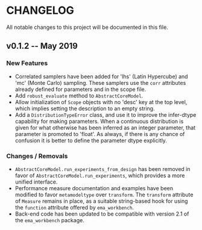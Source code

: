 
# CHANGELOG

All notable changes to this project will be documented in this file.

## v0.1.2 -- May 2019

### New Features

- Correlated samplers have been added for 'lhs' (Latin Hypercube) and 
  'mc' (Monte Carlo) sampling.  These samplers use the `corr` attributes
  already defined for parameters and in the scope file.
- Add `robust_evaluate` method to `AbstractCoreModel`.
- Allow initialization of `Scope` objects with no 'desc' key at the top
  level, which implies setting the description to an empty string.
- Add a `DistributionTypeError` class, and use it to improve the 
  infer-dtype capability for making parameters.  When a continuous
  distribution is given for what otherwise has been inferred as an
  integer parameter, that parameter is promoted to 'float'.  As always,
  if there is any chance of confusion it is better to define the 
  parameter dtype explicitly.
  
### Changes / Removals

- `AbstractCoreModel.run_experiments_from_design` has been removed in 
  favor of `AbstractCoreModel.run_experiments`, which provides a more 
  unified interface.
- Performance measure documentation and examples have been modified
  to favor `metamodeltype` over `transform`. The `transform` attribute
  of `Measure` remains in place, as a suitable string-based hook for
  using the `function` attribute offered by `ema_workbench`.
- Back-end code has been updated to be compatible with version 2.1 of
  the `ema_workbench` package.
